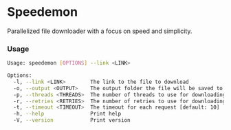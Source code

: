 # Speedemon
Parallelized file downloader with a focus on speed and simplicity.

### Usage
```bash
Usage: speedemon [OPTIONS] --link <LINK>

Options:
  -l, --link <LINK>        The link to the file to download
  -o, --output <OUTPUT>    The output folder the file will be saved to. [default: .]
  -p, --threads <THREADS>  The number of threads to use for downloading. [default: 4]
  -r, --retries <RETRIES>  The number of retries to use for downloading. [default: 3]
  -t, --timeout <TIMEOUT>  The timeout for each request [default: 10]
  -h, --help               Print help
  -V, --version            Print version
```
